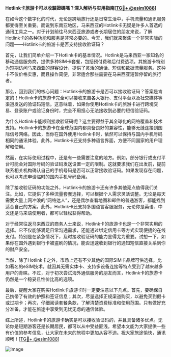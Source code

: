 **Hotlink卡旅游卡可以收驗證碼嗎？深入解析与实用指南[[TG💪+ @esim1088](https://t.me/s/esim1088)]**

在如今这个数字化的时代，无论是跨境旅行还是日常生活中，手机流量和通讯服务都变得至关重要。而说到东南亚地区，马来西亚的Hotlink卡无疑是许多人首选的通讯工具之一。对于计划前往马来西亚旅游或者长期居住的朋友来说，了解Hotlink卡的各种功能和服务是非常必要的。今天，我们就来聚焦一个非常实际的问题——Hotlink卡的旅游卡是否支持接收验证码？

首先，让我们简单介绍一下Hotlink卡的基本情况。Hotlink是马来西亚一家知名的移动通信服务商，提供多种SIM卡套餐，包括预付费和后付费选项。其旅游卡特别为短期访问马来西亚的游客设计，提供了灵活的通话、短信和数据流量服务。这种卡不仅价格实惠，而且操作简便，非常适合那些需要在马来西亚短暂停留的旅行者。

那么，回到我们的核心问题：Hotlink卡的旅游卡是否可以接收验证码？答案是肯定的！Hotlink卡的旅游卡完全可以接收来自各大银行、支付平台以及社交媒体等渠道发送的验证码短信。这意味着，如果你使用Hotlink卡的旅游卡进行跨境交易、登录账户或验证身份时，完全不用担心无法接收到必要的短信验证码。

为什么Hotlink卡能顺利接收验证码呢？这主要得益于其全球化的网络覆盖和技术支持。Hotlink卡的旅游卡在全球范围内都具备良好的兼容性，能够无缝连接到国际信号网络。因此，当你在国外使用Hotlink卡时，依然可以保持与国内手机号码相同的通讯体验。此外，Hotlink卡还支持多种语言界面，方便不同国家的用户理解和使用。

然而，在实际使用过程中，还是有一些需要注意的地方。例如，部分银行或支付平台可能会对国际号码的验证码发送设置一定的限制。这就要求我们在出发前，提前联系相关机构确认自己的手机号码是否可以正常接收验证码。如果发现存在问题，也可以考虑申请临时的国内手机号码备用。

除了接收验证码的功能之外，Hotlink卡的旅游卡还有许多其他亮点值得我们关注。比如，它提供了多种流量套餐选择，可以根据个人需求灵活调整。无论是每天需要大量上网冲浪的“网络达人”，还是偶尔查看地图和邮件的普通游客，都能找到适合自己的方案。此外，Hotlink卡还支持多国语言客服服务，无论你是英语、中文还是马来语使用者，都可以轻松获得帮助。

对于经常往返马来西亚的商务人士来说，Hotlink卡的旅游卡也是一个非常实用的选择。它不仅能够满足日常沟通需求，还能通过绑定信用卡等方式实现便捷的在线支付。特别是在紧急情况下，及时接收验证码的能力显得尤为重要。试想一下，如果你在国外遇到银行卡被盗刷的情况，能否迅速收到银行的通知短信直接关系到你的财产安全。

当然，除了Hotlink卡之外，市场上还有不少其他的国际SIM卡品牌可供选择。比如著名的eSIM技术，就因其无需实体卡、支持多设备连接等特点受到了越来越多用户的青睐。不过，对于初次尝试海外通信服务的朋友而言，Hotlink卡的旅游卡仍然是一个稳妥且性价比高的选项。

最后，提醒大家在购买Hotlink卡旅游卡时一定要注意以下几点。首先，要确保自己携带了有效的护照和签证信息；其次，尽量选择正规渠道购买，以避免买到假卡或过期卡；再次，仔细阅读套餐条款，了解清楚资费标准和使用范围。只有做好充分准备，才能在旅途中享受到无忧无虑的通信体验。

综上所述，Hotlink卡的旅游卡确实是可以接收验证码的，并且具备诸多优点。无论你是短期游客还是长期居民，都可以从中受益匪浅。希望本文能为大家提供一些有价值的参考信息，让大家在未来的旅程中更加从容不迫。祝大家旅途愉快，通讯顺畅！[[TG💪+ @esim1088](https://t.me/s/esim1088)]

![Image](https://i.postimg.cc/4NQfJmqS/Snipaste-2025-05-13-00-14-12.png)